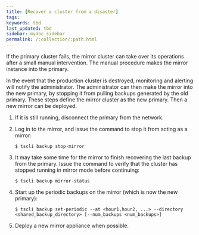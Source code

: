 ```yaml
---
title: [Recover a cluster from a disaster]
tags:
keywords: tbd
last_updated: tbd
sidebar: mydoc_sidebar
permalink: /:collection/:path.html
---
```

If the primary cluster fails, the mirror cluster can take over its operations after a small manual intervention. The manual procedure makes the mirror instance into the primary.

In the event that the production cluster is destroyed, monitoring and alerting will notify the administrator. The administrator can then make the mirror into the new primary, by stopping it from pulling backups generated by the old primary. These steps define the mirror cluster as the new primary. Then a new mirror can be deployed.

1. If it is still running, disconnect the primary from the network.
2. Log in to the mirror, and issue the command to stop it from acting as a mirror:

    ```
    $ tscli backup stop-mirror
    ```

3. It may take some time for the mirror to finish recovering the last backup from the primary. Issue the command to verify that the cluster has stopped running in mirror mode before continuing:

    ```
    $ tscli backup mirror-status
    ```

4. Start up the periodic backups on the mirror \(which is now the new primary\):

    ```
    $ tscli backup set-periodic --at <hour1,hour2, ...> --directory <shared_backup_directory> [--num_backups <num_backups>]
    ```

5. Deploy a new mirror appliance when possible.
